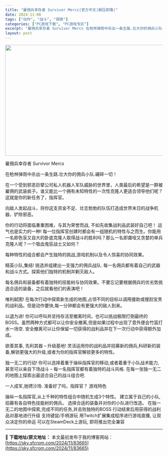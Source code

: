 ```yaml
---
title: "雇佣兵幸存者 Survivor Mercs|官方中文|解压即撸|"
date: 2024-11-06
tags: ["动作", "战斗", "探索"]
categories: ["PC游戏下载", "PC游戏专区"]
excerpt: "雇佣兵幸存者 Survivor Mercs 在枪林弹雨中杀出一条生路.壮大你的佣兵小队.碾碎一切！ 在一个受到邪恶巨擘公司私人机器人军队威胁的世界里，人类最后的希望是一群被雇佣的武装疯子。谁又能比一个拥有未知特性的一次性克隆人更适合领导他们呢？这就是你的新任务了，指挥官。 向敌人发起战斗，将你这支资&hellip;"
layout: post
---
```


<img class="aligncenter size-full wp-image-83656" src="https://sky.sfcrom.com/wp-content/uploads/2024/11/202411060846453.webp" alt="" width="616" height="353" />

雇佣兵幸存者 Survivor Mercs

在枪林弹雨中杀出一条生路.壮大你的佣兵小队.碾碎一切！

在一个受到邪恶巨擘公司私人机器人军队威胁的世界里，人类最后的希望是一群被雇佣的武装疯子。谁又能比一个拥有未知特性的一次性克隆人更适合领导他们呢？这就是你的新任务了，指挥官。

向敌人发起战斗，将你这支资金不足、壮志勃勃的队伍打造成世界末日的战争机器，铲除邪恶。

你的行动将面临重重困难，与其为荣誉而战, 不如先收集战利品武装好自己吧！
运气也是实力的一种!
每一位指挥官创建时都会有一组随机的特性与之而生。你能用一名即色盲又自大的卧底克隆人取得战斗的胜利吗？那么一名即聋哑又贪婪的单兵克隆人呢？一个吸血鬼狂战士又如何？

每种特性的组合都会产生独特的挑战,游戏机制以及令人惊喜的协同效果。

精英小队,集结!
挑选并组建出一支强力的佣兵战队. 每一名佣兵都有着自己的武器和战斗方式。探索他们独特的机制并剿灭敌人。

每名佣兵和装备都有着独特的技能树与协同效果。不要忘记要根据佣兵的优劣势挑选合适的装备，之后就看他们的表演吧！

唯利弑图!
在每次行动中探索新生成的地图,占领不同的目标以调用援助或搜刮宝贵的战利品。但是动作要快,每一分钟都会有更强大的敌人到来。

以退为进!
你可以呼叫并坚持存活至撤离时间，也可以挑战极限打倒最终的BOSS。虽然两种方式都可以让你安全撤离,但是如果过程中出现了意外便会竹篮打水一场空. 安全撤离可以让你保留一切获得的战利品并在下一次行动中获得额外加成。

欲善其事, 先利其器 – 升级基地!
灵活运用你的战利品并招募新的佣兵,科研新的装备,解锁更强大的升级,或者为你的指挥官解锁更多的特性。

独一无二的行动!
你可以选择着重于操纵指挥官的移动,或者着重于小队战术能力,甚至可以亲自下场战斗 – 每一名指挥官都有着独特的战斗风格. 在每一张独一无二的地图上探索出最适合自己的战斗组合吧.

一人成军,驰骋沙场.
准备好了吗，指挥官？
游戏特色

操纵一名指挥官,从上千种的特性组合中随机生成3个特性。
建立属于自己的小队, 招募有各自特色技能树的佣兵。
选择合适的装备并对你的小队进行改造。
在独一无二的地图中探索,完成不同的任务,并击败独特的BOSS
行动结束后用获得的战利品对基地进行升级
支持键鼠/手柄游玩
用Twitch扩展集成程序进行游戏直播, 让观众决定你的命运
可以在SteamDeck上游玩, 即将推出完全兼容

---
📖 **下载地址/原文地址：** 本文最初发布于我的博客网站：[https://sky.sfcrom.com/2024/11/83665](https://sky.sfcrom.com/2024/11/83665)
